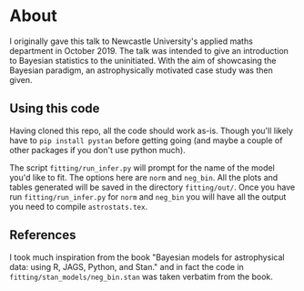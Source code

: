 # About

I originally gave this talk to Newcastle University's applied 
maths department in October 2019. The talk was intended to give 
an introduction to Bayesian statistics to the uninitiated. With 
the aim of showcasing the Bayesian paradigm, an astrophysically 
motivated case study was then given. 

## Using this code

Having cloned this repo, all the code should work as-is. Though 
you'll likely have to `pip install pystan` before getting going (and 
maybe a couple of other packages if you don't use python much).

The script `fitting/run_infer.py` will prompt for the name of the 
model you'd like to fit. The options here are `norm` and `neg_bin`. 
All the plots and tables generated will be saved in the directory 
`fitting/out/`. Once you have run `fitting/run_infer.py` for `norm` 
and `neg_bin` you will have all the output you need to compile 
`astrostats.tex`.

## References

I took much inspiration from the book "Bayesian models for
 astrophysical data: using R, JAGS, Python, and Stan." and in fact
the code in `fitting/stan_models/neg_bin.stan` was taken verbatim
from the book.

